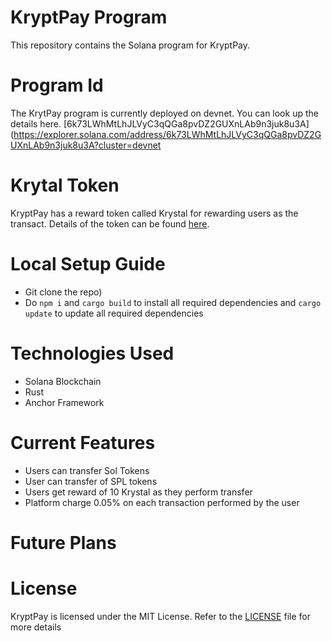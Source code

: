 # KryptPay Program
This repository contains the Solana program for KryptPay.

# Program Id
The KrytPay program is currently deployed on devnet. You can look up the details here. [6k73LWhMtLhJLVyC3qQGa8pvDZ2GUXnLAb9n3juk8u3A](https://explorer.solana.com/address/6k73LWhMtLhJLVyC3qQGa8pvDZ2GUXnLAb9n3juk8u3A?cluster=devnet

# Krytal Token
KryptPay has a reward token called Krystal for rewarding users as the transact. Details of the token can be found [here](https://explorer.solana.com/address/CUk8ssbVUtc5HA6o458Cm2pGGMWMbwm7TjGTmhmhomvD?cluster=devnet).

# Local Setup Guide
- Git clone the repo) 
- Do `npm i` and `cargo build` to install all required dependencies and `cargo update` to update all required dependencies

# Technologies Used
- Solana Blockchain
- Rust
- Anchor Framework
  
# Current Features
- Users can transfer Sol Tokens
- User can transfer of SPL tokens
- Users get reward of 10 Krystal as they perform transfer
- Platform charge 0.05% on each transaction performed by the user
  
# Future Plans

# License
KryptPay is licensed under the MIT License. Refer to the [LICENSE](https://github.com/KryptPay/kryptpay-solana-contract/blob/master/LICENSE) file for more details
